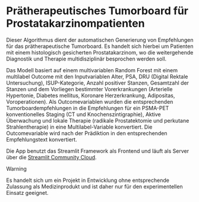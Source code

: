 # Prätherapeutisches Tumorboard für Prostatakarzinompatienten

Dieser Algorithmus dient der automatischen Generierung von Empfehlungen für das prätherapeutische Tumorboard.
Es handelt sich hierbei um Patienten mit einem histologisch gesicherten Prostatakarzinom, wo die weitergehende Diagnostik und Therapie multidisziplinär besprochen werden soll.

Das Modell basiert auf einem multivariablen Random Forest mit einem multilabel Outcome mit den Inputvariablen Alter, PSA, DRU (Digital Rektale Untersuchung), ISUP-Kategorie, Anzahl positiver Stanzen, Gesamtzahl der Stanzen und dem Vorliegen bestimmter Vorerkrankungen (Arterielle Hypertonie, Diabetes mellitus, Koronare Herzerkrankung, Adipositas, Voroperationen).
Als Outcomevariablen wurden die entsprechenden Tumorboardempfehlungen in die Empfehlungen für ein PSMA-PET konventionelles Staging (CT und Knochenszintigraphie), Aktive Überwachung und lokale Therapie (radikale Prostatektomie und perkutane Strahlentherapie) in eine Multilabel-Variable konvertiert. Die Outcomevariable wird nach der Prädiktion in den entsprechenden Empfehlungstext konvertiert.

Die App benutzt das Streamlit Framework als Frontend und läuft als Server über die [Streamlit Community Cloud](https://ukd-uro-pretb-full.streamlit.app).


> [!Warning]
> Es handelt sich um ein Projekt in Entwicklung ohne entsprechende Zulassung als Medizinprodukt und ist daher nur für den experimentellen Einsatz geeignet.
